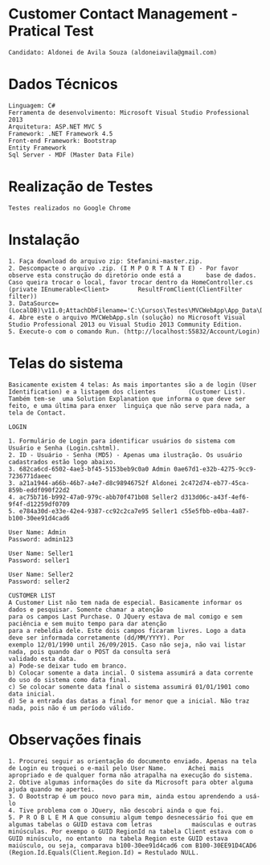 # Customer Contact Management - Pratical Test
	Candidato: Aldonei de Avila Souza (aldoneiavila@gmail.com)

# Dados Técnicos
	Linguagem: C#
	Ferramenta de desenvolvimento: Microsoft Visual Studio Professional 2013
	Arquitetura: ASP.NET MVC 5
	Framework: .NET Framework 4.5
	Front-end Framework: Bootstrap
	Entity Framework
	Sql Server - MDF (Master Data File)

# Realização de Testes
	Testes realizados no Google Chrome

# Instalação
	1. Faça download do arquivo zip: Stefanini-master.zip.
	2. Descompacte o arquivo .zip. (I M P O R T A N T E) - Por favor observe esta construção do diretório onde está a 		base de dados. Caso queira trocar o local, favor trocar dentro da HomeController.cs (private IEnumerable<Client> 		ResultFromClient(ClientFilter filter))  
	3. DataSource=(LocalDB)\v11.0;AttachDbFilename='C:\Cursos\Testes\MVCWebApp\App_Data\Database.mdf'
	4. Abre este o arquivo MVCWebApp.sln (solução) no Microsoft Visual Studio Professional 2013 ou Visual Studio 2013 Community Edition.
	5. Execute-o com o comando Run. (http://localhost:55832/Account/Login) 



# Telas do sistema
	Basicamente existem 4 telas: As mais importantes são a de login (User Identification) e a listagem dos clientes 		(Customer List). Também tem-se	uma Solution Explanation que informa o que deve ser feito, e uma última para enxer 	linguiça que não serve para nada, a tela de Contact.   
	
	LOGIN
		
	1. Formulário de Login para identificar usuários do sistema com Usuário e Senha (Login.cshtml). 
	2. ID - Usuário - Senha (MD5) - Apenas uma ilustração. Os usuário cadastrados estão logo abaixo.
	3. 682ca6cd-6502-4ae3-bf45-5153beb9c0a0	Admin 0ae67d1-e32b-4275-9cc9-7236771daeec
	3. a21a1944-a66b-46b7-a4e7-d8c98946752f	Aldonei	2c472d74-eb77-45ca-859b-eddf090f22d2
	4. ac75b716-b992-47a0-979c-abb70f471b08	Seller2	d313d06c-a43f-4ef6-9f4f-d12259df0709
	5. e784a30d-e33e-42e4-9387-cc92c2ca7e95	Seller1	c55e5fbb-e0ba-4a87-b100-30ee91d4cad6
	
	User Name: Admin
	Password: admin123

	User Name: Seller1
	Password: seller1
	
	User Name: Seller2
	Password: seller2
	
	CUSTOMER LIST
	A Customer List não tem nada de especial. Basicamente informar os dados e pesquisar. Somente chamar a atenção
	para os campos Last Purchase. O JQuery estava de mal comigo e sem paciência e sem muito tempo para dar atenção
	para a rebeldia dele. Este dois campos ficaram livres. Logo a data deve ser informada corretamente (dd/MM/YYYY). Por
	exemplo 12/01/1990 until 26/09/2015. Caso não seja, não vai listar nada, pois quando dar o POST da consulta será
	validado esta data. 
	a) Pode-se deixar tudo em branco. 
	b) Colocar somente a data incial. O sistema assumirá a data corrente do uso do sistema como data final.
	c) Se colocar somente data final o sistema assumirá 01/01/1901 como data inicial.
	d) Se a entrada das datas a final for menor que a inicial. Não traz nada, pois não é um período válido. 
	
# Observações finais
	1. Procurei seguir as orientação do documento enviado. Apenas na tela de Login eu troquei o e-mail pelo User Name. 		Achei mais apropriado e de qualquer forma não atrapalha na execução do sistema.
	2. Obtive algumas informações do site da Microsoft para obter alguma ajuda quando me apertei. 
	3. O Bootstrap é um pouco novo para mim, ainda estou aprendendo a usá-lo
	4. Tive problema com o JQuery, não descobri ainda o que foi.
	5. P R O B L E M A que consumiu algum tempo desnecessário foi que em algumas tabelas o GUID estava com letras 			maúsculas e outras minúsculas. Por exempo o GUID RegionId na tabela Client estava com o GUID minúsculo, no entanto 	na tabela Region este GUID estava maiúsculo, ou seja, comparava b100-30ee91d4cad6 com B100-30EE91D4CAD6 			(Region.Id.Equals(Client.Region.Id) = Restulado NULL.
	
